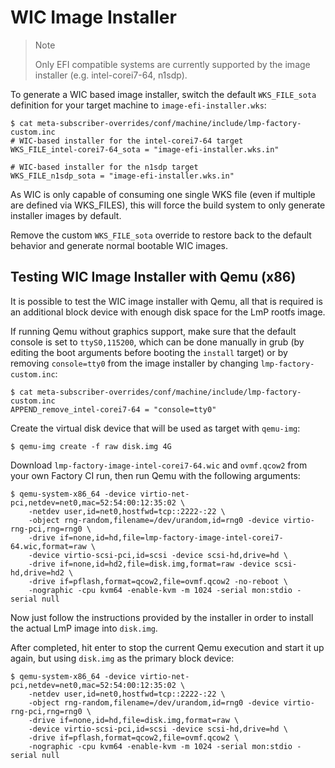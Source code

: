 # WIC Image Installer

> Note
>
> Only EFI compatible systems are currently supported by the image
> installer (e.g. intel-corei7-64, n1sdp).

To generate a WIC based image installer, switch the default
`WKS_FILE_sota` definition for your target machine to
`image-efi-installer.wks`:

    $ cat meta-subscriber-overrides/conf/machine/include/lmp-factory-custom.inc
    # WIC-based installer for the intel-corei7-64 target
    WKS_FILE_intel-corei7-64_sota = "image-efi-installer.wks.in"

    # WIC-based installer for the n1sdp target
    WKS_FILE_n1sdp_sota = "image-efi-installer.wks.in"

As WIC is only capable of consuming one single WKS file (even if
multiple are defined via WKS\_FILES), this will force the build system
to only generate installer images by default.

Remove the custom `WKS_FILE_sota` override to restore back to the
default behavior and generate normal bootable WIC images.

## Testing WIC Image Installer with Qemu (x86)

It is possible to test the WIC image installer with Qemu, all that is
required is an additional block device with enough disk space for the
LmP rootfs image.

If running Qemu without graphics support, make sure that the default
console is set to `ttyS0,115200`, which can be done manually in grub (by
editing the boot arguments before booting the `install` target) or by
removing `console=tty0` from the image installer by changing
`lmp-factory-custom.inc`:

    $ cat meta-subscriber-overrides/conf/machine/include/lmp-factory-custom.inc
    APPEND_remove_intel-corei7-64 = "console=tty0"

Create the virtual disk device that will be used as target with
`qemu-img`:

    $ qemu-img create -f raw disk.img 4G

Download `lmp-factory-image-intel-corei7-64.wic` and `ovmf.qcow2` from
your own Factory CI run, then run Qemu with the following arguments:

    $ qemu-system-x86_64 -device virtio-net-pci,netdev=net0,mac=52:54:00:12:35:02 \
        -netdev user,id=net0,hostfwd=tcp::2222-:22 \
        -object rng-random,filename=/dev/urandom,id=rng0 -device virtio-rng-pci,rng=rng0 \
        -drive if=none,id=hd,file=lmp-factory-image-intel-corei7-64.wic,format=raw \
        -device virtio-scsi-pci,id=scsi -device scsi-hd,drive=hd \
        -drive if=none,id=hd2,file=disk.img,format=raw -device scsi-hd,drive=hd2 \
        -drive if=pflash,format=qcow2,file=ovmf.qcow2 -no-reboot \
        -nographic -cpu kvm64 -enable-kvm -m 1024 -serial mon:stdio -serial null

Now just follow the instructions provided by the installer in order to
install the actual LmP image into `disk.img`.

After completed, hit enter to stop the current Qemu execution and start
it up again, but using `disk.img` as the primary block device:

    $ qemu-system-x86_64 -device virtio-net-pci,netdev=net0,mac=52:54:00:12:35:02 \
        -netdev user,id=net0,hostfwd=tcp::2222-:22 \
        -object rng-random,filename=/dev/urandom,id=rng0 -device virtio-rng-pci,rng=rng0 \
        -drive if=none,id=hd,file=disk.img,format=raw \
        -device virtio-scsi-pci,id=scsi -device scsi-hd,drive=hd \
        -drive if=pflash,format=qcow2,file=ovmf.qcow2 \
        -nographic -cpu kvm64 -enable-kvm -m 1024 -serial mon:stdio -serial null
